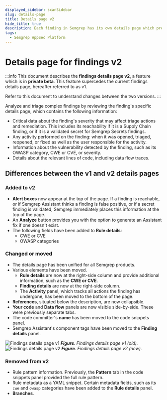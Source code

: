 ```yaml
---
displayed_sidebar: scanSidebar
slug: details-page
title: Details page v2
hide_title: true
description: Each finding in Semgrep has its own details page which provides you with the information and tools to analyze and triage the finding.
tags:
  - Semgrep AppSec Platform
---
```


# Details page for findings v2

:::info
This document describes the **findings details page v2**, a feature which is in **private beta**. This feature supercedes the current findings details page, hereafter referred to as v1.

Refer to this document to understand changes between the two versions. 
:::

Analyze and triage complex findings by reviewing the finding's specific details page, which contains the following information:

- Critical data about the finding's severity that may affect triage actions and remediation. This includes its reachability if it is a Supply Chain finding, or if it is a validated secret for Semgrep Secrets findings.
- Any activity performed on the finding: when it was opened, triaged, reopened, or fixed as well as the user responsible for the activity.
- Information about the vulnerability detected by the finding, such as its OWASP category, CWE or CVE, or severity.
- Details about the relevant lines of code, including data flow traces.

## Differences between the v1 and v2 details pages

### Added to v2

- **Alert boxes** now appear at the top of the page. If a finding is reachable, or if Semgrep Assistant thinks a finding is false positive, or if a secret finding is validated, Semgrep immediately places this information at the top of the page.
- An **Analyze** button provides you with the option to generate an Assistant fix if one doesn't exist.
- The following fields have been added to **Rule details**:
    - CWE or CVE
    - OWASP categories

### Changed or moved

- The details page has been unified for all Semgrep products.
- Various elements have been moved.
    - **Rule details** are now at the right-side column and provide additional information, such as the **CWE or CVE**.
    - **Finding details** are now at the right-side column. 
    - The **Activity** panel, which tracks all actions the finding has undergone, has been moved to the bottom of the page.
- **References**, situated below the description, are now collapsible.
- **Your code** and **Data flow** panels are now visible side-by-side. These were previously separate tabs.
- The code committer's **name** has been moved to the code snippets panel. 
- Semgrep Assistant's component tags have been moved to the **Finding details** panel.

![Findings details page v1](/img/findings-details-v1.png)
_**Figure**. Findings details page v1 (old)._
![Findings details page v2](/img/findings-details-v2.png)
_**Figure**. Findings details page v2 (new)._

### Removed from v2

- Rule pattern information. Previously, the **Pattern** tab in the code snippets panel provided the full rule pattern.
- Rule metadata as a YAML snippet. Certain metadata fields, such as its `cwe` and `owasp` categories have been added to the **Rule details** panel.
- **Branches**. 
